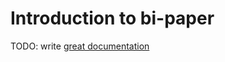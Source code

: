 # Introduction to bi-paper

TODO: write [great documentation](http://jacobian.org/writing/what-to-write/)
